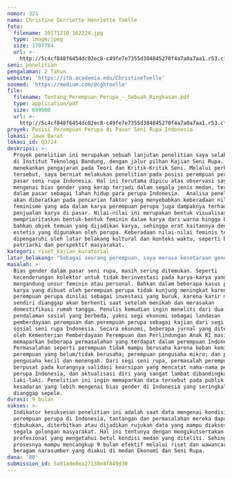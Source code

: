 ```yaml
---
nomor: 321
nama: Christine Gerriette Henriette Toelle
foto:
  filename: 20171210_162224.jpg
  type: image/jpeg
  size: 1707784
  url: >-
    http://5c4cf848f6454dc02ec8-c49fe7e7355d384845270f4a7a0a7aa1.r53.cf2.rackcdn.com/820b1d9e-a60f-4355-84e4-0d46d1044278/20171210_162224.jpg
seni: penelitian
pengalaman: 2 Tahun
website: 'https://itb.academia.edu/ChristineToelle'
sosmed: 'https://medium.com/@cghtoelle'
file:
  filename: Tentang_Perempuan_Perupa_-_Sebuah_Ringkasan.pdf
  type: application/pdf
  size: 699980
  url: >-
    http://5c4cf848f6454dc02ec8-c49fe7e7355d384845270f4a7a0a7aa1.r53.cf2.rackcdn.com/8d895684-6744-44b5-b19d-875e479ebb11/Tentang_Perempuan_Perupa_-_Sebuah_Ringkasan.pdf
proyek: Posisi Perempuan Perupa di Pasar Seni Rupa Indonesia
lokasi: Jawa Barat
lokasi_id: Q3724
deskripsi: >-
  Proyek penelitian ini merupakan sebuah lanjutan penelitian saya selaku pelajar
  di Institut Teknologi Bandung, dengan jalur pilhan Kajian Seni Rupa. Jalur ini
  menekankan pengajaran pada Teori dan Kritik-Kritik Seni. Melalui perkembangan
  tersebut, saya berniat melakukan penelitian pada posisi perempuan perupa dalam
  pasar seni rupa Indonesia. Hal ini terutama dipicu atas observasi saya
  mengenai bias gender yang kerap terjadi dalam segala jenis medan, terutama
  dalam pasar sebagai lahan hidup para perupa Indonesia.  Analisa penelitian
  akan diberatkan pada pencarian faktor yang menyebabkan keberadaan nilai-nilai
  feminisme yang ada dalam karya perempuan perupa juga dampaknya terhadap
  penjualan karya di pasar. Nilai-nilai ini merupakan bentuk visualisasi yang
  memprioritaskan bentuk-bentuk feminin dalam karya dari warna hingga bentuk dan
  bahkan objek temuan yang dijadikan karya, sehingga erat kaitannya dengan nilai
  estetis yang digunakan oleh perupa. Keberadaan nilai-nilai feminis tersebut
  dipengaruhi oleh latar belakang kultural dan konteks waktu, seperti budaya
  patriarki dan perspektif masyarakat. 
kategori: riset_kajian_kuratorial
latar_belakang: "Sebagai seorang perempuan, saya merasa kesetaraan gender yang kerap diperjuangkan dalam masyarakat modern masih terus ada bahkan setelah gelombang besar feminisme telah surut dari asalnya di Amerika Serikat. Pandangan akan bagaimana perempuan sesungguhnya telah mendapat kesetaraan dalam peran gender sesungguhnya hanya dijadikan seahkan-ahkan tidak lagi bermasalah, namun pada nyatanya tetap ada di berbagai bidang dalam kemasyarakatan. Di Indonesia sendiri kesetaraan ini masih menjadi isu yang krusial, melihat aplikasinya sulit ditemukan dalam begitu banyak lapangan pekerjaan, Peneliti sendiri berkecimpung dalam dunia Seni Rupa, dan melalui penelitian ini diharapkan pemetaan posisi perempuan perupa dalam pasar seni rupa kontemporer Indonesia mampu ditemukan. Mengetahui perkembangan dari masing-masing perempuan perupa muda dalam menghadapi pasar seni rupa kontemporer serta pandangan perempuan perupa kontenporer terhadap hambatan pasar yang bersifat misoginis. Penelitian diharapkan dapat menjadi bahan acuan serta perbandingan data komprehensif bagi penelitian mendatang seputar medan sosial seni rupa Indonesia, pasar seni rupa Indonesia, serta irisannya dengan kajian perempuan perupa Indonesia. Penelitian semacam ini yang sesungguhnya dirasakan penulis sebagai senjata paling berguna untuk mengubah pandangan mengenai peran perempuan dan tantangannya dalam segala medan.\r\n"
masalah: >-
  Bias gender dalam pasar seni rupa, masih sering ditemukan. Seperti
  kecenderungan kolektor untuk tidak berinvestasi pada karya-karya yang
  mengandung unsur feminin atau personal. Bahkan dalam beberapa kasus pembelian
  karya yang dibuat oleh perempuan perupa tidak kunjung meningkat karena
  perempuan perupa dinilai sebagai investasi yang buruk, karena karir mereka
  sendiri dianggap akan berhenti saat setelah menikah dan merasakan
  domestifikasi rumah tangga. Penulis kemudian ingin meneliti dari dua segi
  pendalaman sosial yang berbeda, yakni segi ekonomi sebagai landasan
  pemberdayaan perempuan dan perempuan perupa sebagai kajian dari segi medan
  sosial seni rupa Indonesia. Secara ekonomi, beberapa jurnal yang diterbitkan
  oleh Kementerian Pemberdayaan Perempuan dan Perlindungan Anak RI masih sempat
  memaparkan beberapa permasalahan yang terdapat dalam perempuan Indonesia.
  Permasalahan seperti perempuan tidak mampu berusaha karena beban kemiskinan;
  perempuan yang belum/tidak berusaha; perempuan pengusaha mikro; dan perempuan
  pengusaha kecil dan menengah. Dari segi seni rupa, permasalah perempuan perupa
  berpusat pada kurangnya validasi kearsipan yang mencatat nama-nama perempuan
  perupa Indonesia, dan aktualisasi diri yang sangat lambat dibandingkan perupa
  laki-laki. Penelitian ini ingin memaparkan data tersebut pada publik untuk
  kesadaran yang lebih mengenai bias gender di Indonesia yang seringkali
  dianggap sepele.
durasi: 9 bulan
sukses: >-
  Indikator kesuksesan penelitian ini adalah saat data mengenai kondisi
  perempuan perupa di Indonesia, tantangan dan permasalahan mereka dapat
  dibukukan, diterbitkan atau dijadikan rujukan data yang mampu diakses oleh
  segala golongan masyarakat. Hal ini tentunya dengan mengikutsertakan nama-nama
  profesional yang mengetahui betul kondisi medan yang diteliti. Sehingga
  prosesnya mampu mencangkup 9 bulan efektif melalui riset dan wawancara pada
  beragam narasumber yang diakui di medan Ekonomi dan Seni Rupa.
dana: '80'
submission_id: 5a91ade0ea27130e8f849d30
---
```


